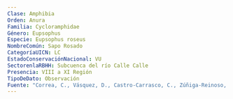 ```yaml
---
Clase: Amphibia
Orden: Anura
Familia: Cycloramphidae
Género: Eupsophus
Especie: Eupsophus roseus
NombreComún: Sapo Rosado
CategoríaUICN: LC
EstadoConservaciónNacional: VU
SectorenlaRBHH: Subcuenca del río Calle Calle
Presencia: VIII a XI Región
TipoDeDato: Observación
Fuente: "Correa, C., Vásquez, D., Castro-Carrasco, C., Zúñiga-Reinoso, Á., Ortiz, J. C., y Palma, R. E. (2017). Species delimitation in frogs from South American temperate forests: the case of Eupsophus, a taxonomically complex genus with high phenotypic variation. PloS one, 12(8), e0181026."
---
```

